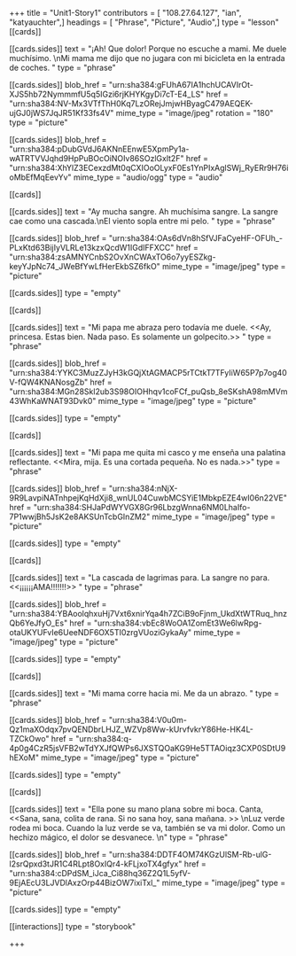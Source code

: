 +++
title = "Unit1-Story1"
contributors = [ "108.27.64.127", "ian", "katyauchter",]
headings = [ "Phrase", "Picture", "Audio",]
type = "lesson"
[[cards]]

[[cards.sides]]
text = "¡Ah! Que dolor! Porque no escuche a mami. Me duele muchísimo. \nMi mama me dijo que no jugara con mi bicicleta en la entrada de coches. "
type = "phrase"

[[cards.sides]]
blob_href = "urn:sha384:gFUhA67IA1hchUCAVIrOt-XJS5hb72NymmmfU5q5IGzi6rjKHYKgyDi7cT-E4_LS"
href = "urn:sha384:NV-Mx3VTfThH0Kq7LzORejJmjwHByagC479AEQEK-ujGJ0jWS7JqJR51Kf33fs4V"
mime_type = "image/jpeg"
rotation = "180"
type = "picture"

[[cards.sides]]
blob_href = "urn:sha384:pDubGVdJ6AKNnEEnwE5XpmPy1a-wATRTVVJqhd9HpPuBOcOiNOIv86SOzlGxlt2F"
href = "urn:sha384:XhYlZ3ECexzdMt0qCXIOoOLyxF0Es1YnPIxAglSWj_RyERr9H76ioMbEfMqEevYv"
mime_type = "audio/ogg"
type = "audio"

[[cards]]

[[cards.sides]]
text = "Ay mucha sangre. Ah muchísima sangre. La sangre cae como una cascada.\nEl viento sopla entre mi pelo.   "
type = "phrase"

[[cards.sides]]
blob_href = "urn:sha384:OAs6dVn8hSfVJFaCyeHF-OFUh_-PLxKtd63BijIyVLRLe13kzxQcdW1IGdIFFXCC"
href = "urn:sha384:zsAMNYCnbS2OvXnCWAxTO6o7yyESZkg-keyYJpNc74_JWeBfYwLfHerEkbSZ6fkO"
mime_type = "image/jpeg"
type = "picture"

[[cards.sides]]
type = "empty"

[[cards]]

[[cards.sides]]
text = "Mi papa me abraza pero todavía me duele. <<Ay, princesa. Estas bien. Nada paso. Es solamente un golpecito.>> "
type = "phrase"

[[cards.sides]]
blob_href = "urn:sha384:YYKC3MuzZJyH3kGQjXtAGMACP5rTCtkT7TFyIiW65P7p7og40V-fQW4KNANosgZb"
href = "urn:sha384:MGn28Skl2ub3S98OIOHhqv1coFCf_puQsb_8eSKshA98mMVm43WhKaWNAT93Dvk0"
mime_type = "image/jpeg"
type = "picture"

[[cards.sides]]
type = "empty"

[[cards]]

[[cards.sides]]
text = "Mi papa me quita mi casco y me enseña una palatina reflectante. <<Mira, mija. Es una cortada pequeña. No es nada.>>"
type = "phrase"

[[cards.sides]]
blob_href = "urn:sha384:nNjX-9R9LavpiNATnhpejKqHdXji8_wnUL04CuwbMCSYiE1MbkpEZE4wI06n22VE"
href = "urn:sha384:SHJaPdWYVGX8Gr96LbzgWnna6NM0LhaIfo-7P1wwjBh5JsK2e8AKSUnTcbGInZM2"
mime_type = "image/jpeg"
type = "picture"

[[cards.sides]]
type = "empty"

[[cards]]

[[cards.sides]]
text = "La cascada de lagrimas para. La sangre no para. <<¡¡¡¡¡¡AMA!!!!!!!>> "
type = "phrase"

[[cards.sides]]
blob_href = "urn:sha384:YBAoolqhxuHj7Vxt6xnirYqa4h7ZCiB9oFjnm_UkdXtWTRuq_hnzQb6YeJfyO_Es"
href = "urn:sha384:vbEc8WoOA1ZomEt3We6lwRpg-otaUKYUFvIe6UeeNDF6OX5TI0zrgVUoziGykaAy"
mime_type = "image/jpeg"
type = "picture"

[[cards.sides]]
type = "empty"

[[cards]]

[[cards.sides]]
text = "Mi mama corre hacia mi. Me da un abrazo. "
type = "phrase"

[[cards.sides]]
blob_href = "urn:sha384:V0u0m-Qz1maXOdqx7pvQENDbrLHJZ_WZVp8Ww-kUrvfvkrY86He-HK4L-TZCkOwo"
href = "urn:sha384:q-4p0g4CzR5jsVFB2wTdYXJfQWPs6JXSTQOaKG9He5TTAOiqz3CXP0SDtU9hEXoM"
mime_type = "image/jpeg"
type = "picture"

[[cards.sides]]
type = "empty"

[[cards]]

[[cards.sides]]
text = "Ella pone su mano plana sobre mi boca. Canta, <<Sana, sana, colita de rana. Si no sana hoy, sana mañana. >> \nLuz verde rodea mi boca. Cuando la luz verde se va, también se va mi dolor. Como un hechizo mágico, el dolor se desvanece. \n"
type = "phrase"

[[cards.sides]]
blob_href = "urn:sha384:DDTF4OM74KGzUlSM-Rb-ulG-l2srQpxd3tJR1C4RLpt8OxIQr4-kFLjxoTX4gfyx"
href = "urn:sha384:cDPdSM_iJca_Ci88hq36Z2Q1L5yfV-9EjAEcU3LJVDlAxzOrp44BizOW7ixiTxl_"
mime_type = "image/jpeg"
type = "picture"

[[cards.sides]]
type = "empty"

[[interactions]]
type = "storybook"

+++
